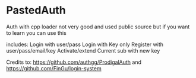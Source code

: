 # PastedAuth
Auth with cpp loader not very good and used public source but if you want to learn you can use this

includes:
  Login with user/pass
  Login with Key only
  Register with user/pass/email/key
  Activate/extend Current sub with new key

Credits to: https://github.com/authgg/ProdigalAuth and https://github.com/FinGu/login-system
